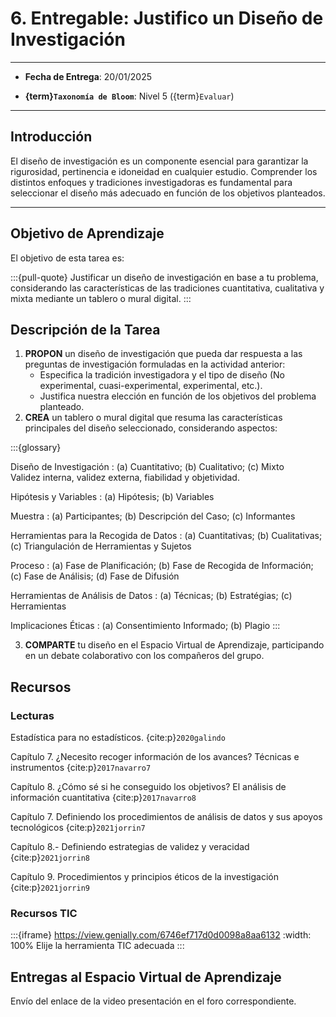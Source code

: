 # 6. Entregable: Justifico un Diseño de Investigación

---

- **Fecha de Entrega**: 20/01/2025

- **{term}`Taxonomía de Bloom`**: Nivel 5 ({term}`Evaluar`) 

---

## Introducción

El diseño de investigación es un componente esencial para garantizar la rigurosidad, pertinencia e idoneidad en cualquier estudio. Comprender los distintos enfoques y tradiciones investigadoras es fundamental para seleccionar el diseño más adecuado en función de los objetivos planteados.  

---

## Objetivo de Aprendizaje

El objetivo de esta tarea es:

:::{pull-quote}
Justificar un diseño de investigación en base a tu problema, considerando las características de las tradiciones cuantitativa, cualitativa y mixta mediante un tablero o mural digital.
:::

## Descripción de la Tarea  

1. **PROPON** un diseño de investigación que pueda dar respuesta a las preguntas de investigación formuladas en la actividad anterior:  
   - Especifica la tradición investigadora y el tipo de diseño (No experimental, cuasi-experimental, experimental, etc.).  
   - Justifica nuestra elección en función de los objetivos del problema planteado.  
2. **CREA** un tablero o mural digital que resuma las características principales del diseño seleccionado, considerando aspectos:


:::{glossary}

Diseño de Investigación
: (a) Cuantitativo; (b) Cualitativo; (c) Mixto \
Validez interna, validez externa, fiabilidad y objetividad. 

Hipótesis y Variables
: (a) Hipótesis; (b) Variables 

Muestra
: (a) Participantes; (b) Descripción del Caso; (c) Informantes

Herramientas para la Recogida de Datos
: (a) Cuantitativas; (b) Cualitativas; (c) Triangulación de Herramientas y Sujetos

Proceso
: (a) Fase de Planificación; (b) Fase de Recogida de Información; (c) Fase de Análisis; (d) Fase de Difusión

Herramientas de Análisis de Datos
: (a) Técnicas; (b) Estratégias; (c) Herramientas

Implicaciones Éticas
: (a) Consentimiento Informado; (b) Plagio
:::

3. **COMPARTE** tu diseño en el Espacio Virtual de Aprendizaje, participando en un debate colaborativo con los compañeros del grupo.  

## Recursos  

### Lecturas 

Estadística para no estadísticos. {cite:p}`2020galindo`

Capítulo 7. ¿Necesito recoger información de los avances? Técnicas e instrumentos {cite:p}`2017navarro7`

Capítulo 8. ¿Cómo sé si he conseguido los objetivos? El análisis de información cuantitativa {cite:p}`2017navarro8`

Capítulo 7. Definiendo los procedimientos de análisis de datos y sus apoyos tecnológicos {cite:p}`2021jorrin7`

Capítulo 8.- Definiendo estrategias de validez y veracidad {cite:p}`2021jorrin8`

Capítulo 9. Procedimientos y principios éticos de la investigación {cite:p}`2021jorrin9`

### Recursos TIC 

:::{iframe} https://view.genially.com/6746ef717d0d0098a8aa6132
:width: 100%
Elije la herramienta TIC adecuada
:::

## Entregas al Espacio Virtual de Aprendizaje

Envío del enlace de la video presentación en el foro correspondiente.